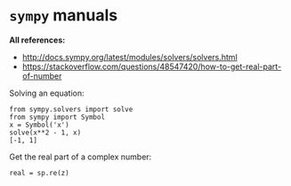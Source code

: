 # `sympy` manuals

**All references:**
- http://docs.sympy.org/latest/modules/solvers/solvers.html
- https://stackoverflow.com/questions/48547420/how-to-get-real-part-of-number


Solving an equation:

~~~~
from sympy.solvers import solve
from sympy import Symbol
x = Symbol('x')
solve(x**2 - 1, x)
[-1, 1]
~~~~


Get the real part of a complex number:


~~~~
real = sp.re(z)
~~~~
